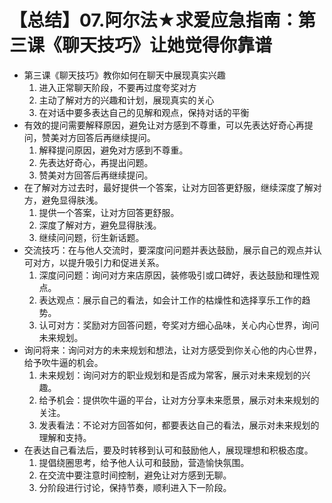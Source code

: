 # 【总结】07.阿尔法★求爱应急指南：第三课《聊天技巧》让她觉得你靠谱

-   第三课《聊天技巧》教你如何在聊天中展现真实兴趣
    1.  进入正常聊天阶段，不要再过度夸奖对方
    2.  主动了解对方的兴趣和计划，展现真实的关心
    3.  在对话中要多表达自己的见解和观点，保持对话的平衡
-   有效的提问需要解释原因，避免让对方感到不尊重，可以先表达好奇心再提问，赞美对方回答后再继续提问。
    1.  解释提问原因，避免对方感到不尊重。
    2.  先表达好奇心，再提出问题。
    3.  赞美对方回答后再继续提问。
-   在了解对方过去时，最好提供一个答案，让对方回答更舒服，继续深度了解对方，避免显得肤浅。
    1.  提供一个答案，让对方回答更舒服。
    2.  深度了解对方，避免显得肤浅。
    3.  继续问问题，衍生新话题。
-   交流技巧：在与他人交流时，要深度问问题并表达鼓励，展示自己的观点并认可对方，以提升吸引力和促进关系。
    1.  深度问问题：询问对方来店原因，装修吸引或口碑好，表达鼓励和理性观点。
    2.  表达观点：展示自己的看法，如会计工作的枯燥性和选择享乐工作的趋势。
    3.  认可对方：奖励对方回答问题，夸奖对方细心品味，关心内心世界，询问未来规划。
-   询问将来：询问对方的未来规划和想法，让对方感受到你关心他的内心世界，给予吹牛逼的机会。
    1.  未来规划：询问对方的职业规划和是否成为常客，展示对未来规划的兴趣。
    2.  给予机会：提供吹牛逼的平台，让对方分享未来愿景，展示对未来规划的关注。
    3.  发表看法：不论对方回答如何，都要表达自己的看法，展示对未来规划的理解和支持。
-   在表达自己看法后，要及时转移到认可和鼓励他人，展现理想和积极态度。
    1.  提倡绕圈思考，给予他人认可和鼓励，营造愉快氛围。
    2.  在交流中要注意时间控制，避免让对方感到无聊。
    3.  分阶段进行讨论，保持节奏，顺利进入下一阶段。